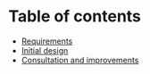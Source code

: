 # Table of contents

* [Requirements](README.md)
* [Initial design](initial-design.md)
* [Consultation and improvements](consultation-and-improvements.md)

